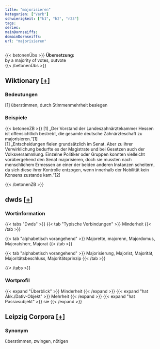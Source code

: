 ```yaml
---
title: "majorisieren"
kategorien: ["Verb"]
schwierigkeit: ["k1", "h2", "r23"]
tags:
series:
mainDornseiffs:
domainDornseiffs:
url: "majorisieren"
---
```


{{< betonenÜbs >}}
**Übersetzung:**  
by a majority of votes, outvote  
{{< /betonenÜbs >}}

## Wiktionary [[+](https://de.wiktionary.org/wiki/majorisieren)]

### Bedeutungen
[1] überstimmen, durch Stimmenmehrheit besiegen  

### Beispiele
{{< betonenZB >}}
[1] „Der Vorstand der Landeszahnärztekammer Hessen ist offensichtlich bestrebt, die gesamte deutsche Zahnärzteschaft zu majorisieren.“[1]  
[1] „Entscheidungen fielen grundsätzlich im Senat. Aber zu ihrer Verwirklichung bedurfte es der Magistrate und bei Gesetzen auch der Volksversammlung. Einzelne Politiker oder Gruppen konnten vielleicht vorübergehend den Senat majorisieren, doch sie mussten nach menschlichem Ermessen an einer der beiden anderen Instanzen scheitern, da sich diese ihrer Kontrolle entzogen, wenn innerhalb der Nobilität kein Konsens zustande kam.“[2]  

{{< /betonenZB >}}


## dwds [[+](https://www.dwds.de/wb/majorisieren)]

### Wortinformation
{{< tabs "Dwds" >}}
{{< tab "Typische Verbindungen" >}}
Minderheit
{{< /tab >}}

{{< tab "alphabetisch vorangehend" >}}
Majorette, majorenn, Majordomus, Majoratsherr, Majorat
{{< /tab >}}

{{< tab "alphabetisch vorangehend" >}}
Majorisierung, Majorist, Majorität, Majoritätsbeschluss, Majoritätsprinzip
{{< /tab >}}

{{< /tabs >}}

### Wortprofil
{{< expand "Überblick" >}} Minderheit {{< /expand >}}
{{< expand "hat Akk./Dativ-Objekt" >}} Mehrheit {{< /expand >}}
{{< expand "hat Passivsubjekt" >}} sie {{< /expand >}}

## Leipzig Corpora [[+](https://corpora.uni-leipzig.de/en/res?word=majorisieren&corpusId=deu_newscrawl-public_2018)]


### Synonym
überstimmen, zwingen, nötigen

